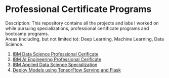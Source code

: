 # Professional Certificate Programs  

Description: This repository contains all the projects and labs I worked on while pursuing specializations, professional certificate programs and bootcamp programs.  
Areas (including, but not limited to): Deep Learning, Machine Learning, Data Science.  

1. [IBM Data Science Professional Cerificate](https://github.com/SandeepAswathnarayana/professional-certificate-programs/tree/master/coursera/IBM%20Data%20Science%20Professional%20Certificate)  
2. [IBM AI Engineering Professional Cerificate](https://github.com/SandeepAswathnarayana/professional-certificate-programs/tree/master/coursera/IBM%20AI%20Engineering%20Professional%20Certificate)  
3. [IBM Applied Data Science Specialization](https://github.com/SandeepAswathnarayana/professional-certificate-programs/tree/master/coursera/IBM%20Applied%20Data%20Science%20Specialization)  
4. [Deploy Models using TensorFlow Serving and Flask](https://github.com/SandeepAswathnarayana/professional-certificate-programs/tree/master/coursera/IBM%20Applied%20Data%20Science%20Specialization)  

